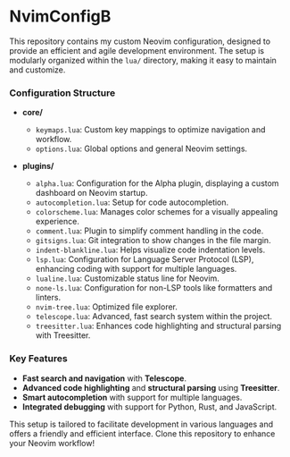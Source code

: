 # NvimConfigB

This repository contains my custom Neovim configuration, designed to provide an efficient and agile development environment. The setup is modularly organized within the `lua/` directory, making it easy to maintain and customize.

### Configuration Structure

- **core/**

  - `keymaps.lua`: Custom key mappings to optimize navigation and workflow.
  - `options.lua`: Global options and general Neovim settings.

- **plugins/**
  - `alpha.lua`: Configuration for the Alpha plugin, displaying a custom dashboard on Neovim startup.
  - `autocompletion.lua`: Setup for code autocompletion.
  - `colorscheme.lua`: Manages color schemes for a visually appealing experience.
  - `comment.lua`: Plugin to simplify comment handling in the code.
  - `gitsigns.lua`: Git integration to show changes in the file margin.
  - `indent-blankline.lua`: Helps visualize code indentation levels.
  - `lsp.lua`: Configuration for Language Server Protocol (LSP), enhancing coding with support for multiple languages.
  - `lualine.lua`: Customizable status line for Neovim.
  - `none-ls.lua`: Configuration for non-LSP tools like formatters and linters.
  - `nvim-tree.lua`: Optimized file explorer.
  - `telescope.lua`: Advanced, fast search system within the project.
  - `treesitter.lua`: Enhances code highlighting and structural parsing with Treesitter.

### Key Features

- **Fast search and navigation** with **Telescope**.
- **Advanced code highlighting** and **structural parsing** using **Treesitter**.
- **Smart autocompletion** with support for multiple languages.
- **Integrated debugging** with support for Python, Rust, and JavaScript.

This setup is tailored to facilitate development in various languages and offers a friendly and efficient interface. Clone this repository to enhance your Neovim workflow!

